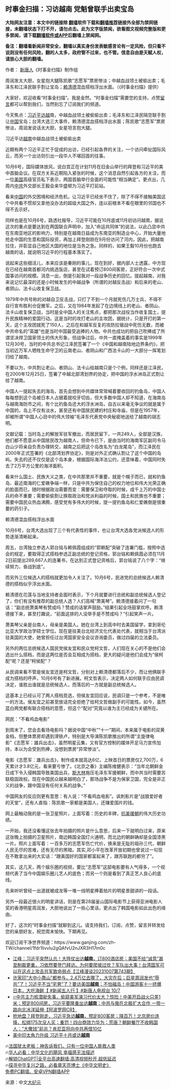  <!-- 面包屑导航 --> <h2>时事金扫描：习访越南 党魁曾联手出卖宝岛</h2> <p class="notice"><b>大陆网友注意：本文中的链接除 <a href="https://github.com/bannedbook/fanqiang" >翻墙</a>软件下载和<a href="https://github.com/killgcd/justmysocks/blob/master/README.md">翻墙推荐</a>链接外全部为禁网链接，未翻墙状态下打不开，请勿点击。此为文字版禁闻，欲看图文视频完整版和更多禁闻，请下载<a href="https://github.com/bannedbook/fanqiang">翻墙软件或APP</a>后翻墙上禁闻网。</p><p>备注：翻墙看新闻非常安全，翻墙以真实身份发表敏感言论有一定风险，但只看不说则没有任何风险，翻的人太多，政府管不过来，也不管。信息自由是天赋人权，请放心大胆的翻墙。</b></p>  <div class="entry"> <p>作者： <span class='wp_keywordlink_affiliate'><a href="https://www.ntdtv.com/" title="新唐人">新唐人</a></span>《时事金扫描》制作组</p> <p id="conimg">周润发太大胆，女星抱大腿陈凯歌“志愿军”票房惨淡；中越血战领土被偷出卖；毛泽东和江泽民联手割让宝岛；<a href="https://www.bannedbook.org/bnews/tag/%e8%b5%96%e6%b8%85%e5%be%b7/" class="st_tag internal_tag" rel="tag" title="标签 赖清德 下的日志">赖清德</a>混血搭档浮出水面。（《时事金扫描》提供）</p> <p>大家好，欢迎收看“时事金扫描”。我是金然。“时事金扫描”需要您的支持，点赞<span class='wp_keywordlink'><a href="https://www.bannedbook.org/bnews/tougao/" title="留言" target="_blank">留言</a></span>都可以帮到我们，当然别忘了订阅我们的频道。</p> <p>今天焦点：<a href="https://www.bannedbook.org/bnews/tag/%e4%b9%a0%e8%bf%91%e5%b9%b3/" class="st_tag internal_tag" rel="tag" title="标签 习近平 下的日志">习近平</a><a href="https://www.bannedbook.org/bnews/tag/%E8%AE%BF%E8%B6%8A/" class="st_tag internal_tag" rel="tag" title="标签 访越 下的日志">访越</a>南，中越血战领土被偷偷出卖；毛泽东和江泽民隔空联手割让<span class='wp_keywordlink_affiliate'><a href="https://www.bannedbook.org/" title="中国" target="_blank">中国</a></span>宝岛；台湾大选三大事件，赖清德混血搭档浮出水面；陈凯歌“志愿军”票房惨淡，周润发说话太大胆，女星坦言抱大腿。</p> <p>习近平访<a href="https://www.bannedbook.org/bnews/tag/%e8%b6%8a%e5%8d%97/" class="st_tag internal_tag" rel="tag" title="标签 越南 下的日志">越南</a>中越血战领土被偷偷出卖</p> <p>近期有两个习近平正忙于促成的出访，已经引起各界的关注，一个访问牵扯国际风云，而另一个出访则引出一段华人不堪回首的往事。</p> <p>10月6号，国际媒体放风，说白宫正在计划11月在旧金山举行的拜登和习近平的美中首脑会议。在双方关系近期陷入紧张的时候，这个消息自然引起各方的关注，而一位<a href="https://www.bannedbook.org/bnews/tag/%e7%be%8e%e5%9b%bd/" class="st_tag internal_tag" rel="tag" title="标签 美国 下的日志">美国</a>高级官员私下表示，两国首脑举行会面的可能性“相当确定”。更点出，几周内<a href="https://www.bannedbook.org/bnews/tag/%e4%b8%ad%e5%85%b1/" class="st_tag internal_tag" rel="tag" title="标签 中共 下的日志">中共</a>外交部长王毅会来华盛顿为习近平打前站。</p> <p>看来<a href="https://www.bannedbook.org/bnews/tag/%E4%B8%AD%E5%9B%BD/" class="st_tag internal_tag" rel="tag" title="标签 中国 下的日志">中国</a>的外交困境和经济危机，让习近平已经坐不住了，除了不得不接触美国这个中共看不惯却又拿他没办法的超级大国之外，连以前根本不看在眼里的邻国也不得不去示好。</p> <p>同样也是在10月6号，路透社报导，习近平可能在10月底或11月初访问越南，据说这次的重点是要达到在两国联合声明中，加入“命运共同体”的说法，以此凸显中共在东南亚地区的影响力，特别是在越南日益成为东南亚的制造业中心，开始大量地抢走中国的生意和国际投资，再加上拜登刚刚在9月份访问了河内，因此，把越南拉住，并彰显自己地区大国的地位是当务之急。同样的，如果王毅10月份也跑去越南的话，就说明习近平的行程基本落实了。</p> <p>说起来这些细活儿，本来应该是秦刚的事儿，现在到好，据内部人士透露，中方现在已经在越南首都河内挑选饭店，甚至在试着预订800间客房，正好符合一次中式国事访问的规模。消息一出，倒是引起我对一段战争历史的回忆。提起越南，对我来说记忆最深的还是小时候发生的中越战争（所谓的对越反击战）和后来的老山、者阴山、法卡山收复保卫战。</p> <p>1979年中共号称的对越自卫反击战，只打了不到一个月就死伤几万士兵，不得不自行宣布胜利仓促撤军。之后，又在1984年发起了在边境线上的老山、者阴山、法卡山收复保卫战，当时是全中国人的关注焦点，都把那次战役当作收复国土，提升民族精神的爱国行动。这是当时的攻打老山的主攻团，据统计，只是开打的第一天，这个主攻团就死了150人，之后在和越军反复的攻防拉锯战中死伤无数，而被中共命名的“英雄”也是当时中国最受追捧的人物。中共也成功的把自己吹捧成了所谓坚决捍卫国家领土的伟大形象，但战争过后，中共一直掩盖着的事实是1999年12月30号，当时的中共总书记江泽民签署了一个《中国和越南陆地边界条约》，把当初近万军人牺牲生命守卫的云南老山、者阴山和广西法卡山的一大部分一挥笔划归给了越南。</p> <p>不要以为，中共割让老山、者阴山、法卡山给越南只是个个例，同样还是江泽民，在2000年12月25日，签署了中越北部湾划界的协定，把中国的浮水洲岛正式割让给了越南。</p> <p>中国人一提起失去的海岛，首先会想到中共媒体常常喊着要收回的钓鱼岛，中国人每每想到这个岛被日本人占据着就咬牙切齿，但大多数中国人却不知道，在海南岛与越南海防市之间，有个比钓鱼岛还大的浮水洲岛，自古以来毫无争议的就是属于中国的，岛上不仅有淡水，甚至还有中国居民建的村庄和寺庙，但是在1957年，却被所谓“中国人心目中的伟大领袖”毛泽东代表党中央秘密地送给了越南的胡志明。</p> <p>文献记载：当时岛上的解放军驻军撤出，而居民留下，一共249人，全部是汉族，他们都不愿意从中国居民改为越南人，但命令已下，是由当时的海南军区副司令马白山少将亲自负责办理转交，越南之后把这个岛改名为“白龙尾岛”，而江泽民在2000年正式签署的《北部湾划界协定》，则是对外正式确认割让了这个中国的岛屿。失去的还不仅仅是这个岛本身，根据国际海洋法公约，还意味着，中国同时失去了2万平方公里的海洋面积。</p> <p>看来什么国土、民族大义之类，在中共那里并不重要，就是个幌子而已，就和钓鱼岛、最近南海的仁爱礁争端一样，只是中共为保住自己的权力地位和伟大光荣正确的脸面而已，随时根据政治需要而变：需要保卫和夺取的时候，成千上万的中国士兵的命不重要；需要偷偷割让换取政治和党派利益的时候，国土和民族也不重要；需要中国民众热血沸腾，感受党有多伟大的时候，提一提钓鱼岛和仁爱礁倒是很重要的药引子。</p> <p>赖清德混血搭档浮出水面</p> <p>10月6号，台湾大选出现了三个有代表性的事件，也让台湾大选各党派候选人的形势逐渐清晰起来。</p> <p>周五，台湾独立参选人郭台铭与赖佩霞组成的“郭赖配”突破了连署门槛，按照中选会的规定，要取得正式搭档参选正副总统的登记资格，郭台铭和赖佩霞必须在11月2日前提出289,667人的连署书，在达到正式登记资格后，郭台铭说了八个字：“继续努力，奋战到底”。</p>  <p>而另外三位候选人的搭档就更加令人关注了。10月6号，民进党的总统候选人赖清德的搭档似乎浮出水面。</p> <p>赖清德在花莲与当地支持者会面时表示，下个月就要进行总统和副总统候选人登记了，你们有没有推荐的副总统人选？人们高喊“萧美琴”。赖清德接着问了一句话：“副总统萧美琴有赞成吗？赞成的话掌声鼓励。”结果引起全场鼓掌欢呼。赖清德接下来，甚至打趣说，“前面这排的人没举手是不赞成吗？”引起笑声一片。</p> <p>萧美琴父亲是台南人，母亲是美国人。她在台湾上到高中时去美国留学，拿到哥伦比亚大学政治学硕士学位。现在是驻美台北经济文化代表处代表，就相当于台湾派驻美国的大使，她曾担任过台湾国家安全会议咨询委员，做过四届的立法委员。</p> <p>另外的两位总统候选人国民党侯友宜和民众党柯文哲，人们现在关心的不是他们会选出什么搭档，而是这两位是否会互相成为搭档，更大的疑问是他们会成为“侯柯配”呢？还是“柯侯配”？</p> <p>从民调来看不管是侯友宜还是柯文哲，分别对上赖清德都落后不少，而让他俩联手成为搭档的呼声，10月6号有了新进展。柯文哲表示，决定两人如何联手应由民调决定，谁胜出谁就是总统候选人，而落后的一方就是副总统候选人。</p> <p>这基本上已经认可了两人搭档竞选，但侯友宜回应说，民调只是一个参考，不是唯一的方法。侯友宜之前甚至放话完全拒绝了给柯文哲做副手的可能性。如今，虽然蓝白两党都有联合搭档的意愿，但这个“配对”究竟以谁为主已经成为关键所在。</p> <p>网民：“不看鸡血电影”</p> <p>到周末了，您会去看场电影吗？据说中国“中秋”“十一”期间，本来属于电影的双黄金档，但整体票房却遇到滑铁卢，特别是大导演陈凯歌推出的所谓“主旋律电影”《志愿军：雄兵出击》，虽然明星云集，又有官方控制的媒体开足马力宣传加持，本以为会受到热捧，没想到票房“异常惨淡”。</p> <p>电影《志愿军︰雄兵出击》，制作成本就高达6亿，上映首日的票房仅2,700万，6天累计才3.8亿元，看来要亏惨了。《北京之春》主编陈维健表示：“当年北朝鲜金日成下令入侵韩国导致美国出兵，<span class='wp_keywordlink'><a href="https://www.bannedbook.org/forum2/topic1256.html" title="斯大林（上、中、下册）" target="_blank">斯大林</a></span>施压毛泽东军援朝鲜，而中共当时需要苏联稳固政权。现在中国民众越来越明白了，那场战争不是为保家卫国，完全是非正义的战争，跟中国没有任何关系的战争。”</p>  <p>中国网友的反应则更有意思：有人说：“不看鸡血电影”。讽刺影片是“战狼爱好者的天堂”，还有人直指：陈凯歌一家都是美国人，还赚爱国片的钱。</p> <p>网上最触动我的是一张卫星照片，上面写着：历史的丰碑，<span class='wp_keywordlink'><a href="https://www.bannedbook.org/forum2/topic952.html" title="历史回顾：从“抗美援朝”到“大跃进”" target="_blank">抗美援朝</a></span>的伟大历史功绩。</p> <p>一开始，我还没看懂这张去年拍摄的照片是什么意思，后来一下就明白过来，原来这张晚上拍摄的卫星照片，南边韩国全国灯火通明，而北边的朝鲜确却是全国漆黑一片。照片上面写着：一百多万的志愿军伤亡代价，换来是无耻的祖孙三代，朝鲜人民无尽的苦难，还有无尽的黑暗。其实,邓小平在改革开放初期也曾说过一句现在不敢拿出来的大实话：“跟美国好的国家都富起来了，跟苏联跑的都穷了”。</p> <p>其实，这几天，两个娱乐圈的视频，要比“志愿军”这部电影要有人气得多，一个视频代表了当今中国娱乐圈儿艺人的底色；而另一个则是看到了真正艺人良心的底线。</p> <p>先来听听曾经一出道就被成龙等一堆一线明星捧着拍片的明星景甜讲的一段话。</p> <p>另外一段最近很火的明星讲话，则是在第28届釜山国际电影节上获得亚洲电影人奖的香港明星周润发，大胆地说出了一些心里话，更点出了韩国电影如此出色的缘由。</p> <p>好了，这次的“时事金扫描”就聊到这儿。请支持我们，订阅，点赞，留言并转发给您的亲朋好友，祝您周末愉快。下期再见。</p> <p>欢迎订阅干净世界频道：https://www.ganjing.com/zh-TW/channel/1fdr1livvlu2gQAfvU2nJXR3H17m0c</p> <!--<div id="taboola-mid-1"></div>--><ul class='op-related-articles' title='相关阅读'> <li><a href='https://www.bannedbook.org/bnews/cbnews/20231008/1943990.html' target='_blank'>江峰：习近平突然认怂！大阵仗出访<b>越南</b>，订800酒店房；美国不给“诚意”甚至制裁更重，习依然要登门拜访。为何要爬坡过坎？军队出大事！台湾国军可以在这点上攻击共军致命弱点【江峰漫谈20231007第743期】</a></li> <li><a href='https://www.bannedbook.org/bnews/bannedvideo/20231008/1943921.html' target='_blank'>许家印“大中小靠山”都参与，2.4万亿去哪了，大灾在后；巨星周润发也“辱共”了！习近平不当“宅男”了？要访美国<b>越南</b>；不怕福岛！中国游客十一挤爆日本，大吃海鲜【 #新闻五人行 】#新唐人电视台 10/7</a></li> <li><a href='https://www.bannedbook.org/bnews/bannedvideo/20231007/1943799.html' target='_blank'>🔥中共主力核潜艇失事，偷窥美军演习代价太大？惊险！中美开启战火只差1米；预定800间房，习近平要隆重出访<b>越南</b>；中共与俄在北极扩大合作 一带一路向北冰洋延伸【阿波罗网CR】</a></li> <li><a href='https://www.bannedbook.org/bnews/bannedvideo/20231007/1943553.html' target='_blank'>抢地盘？拜登刚走，习近平急访<b>越南</b>，预定800客房；降百万！北京房价连降，松绑175次没人买；重罚！四台商效力华为；荒唐？朝鲜餐厅不收韩国人；“大撒钱”前兆？肯尼亚将向中共再借10亿</a></li> <li><a href='https://www.bannedbook.org/bnews/headline/20231007/1943473.html' target='_blank'>美中印太角力升级 习近平十月或访<b>越南</b></a></li> </ul> <p class="texttj"> 🔥<a href="https://www.bannedbook.org/bnews/ssgc/20230219/1850782.html" target="_blank">法国犹太老板：神告诉我们，只有一位中国人能救人类</a><br/> 🔥<a href="https://www.bannedbook.org/bnews/comments/20220220/1694796.html" target="_blank">华人必看：中华文化的飓风 幸福感无法描述</a><br/> 🔥<a href="https://github.com/bannedbook/fanqiang/wiki/V2ray%E6%9C%BA%E5%9C%BA" target="_blank">解锁ChatGPT|全平台高速翻墙:高清视频秒开,超低延迟</a><br/> 🔥<a href="https://www.bannedbook.org/bnews/comments/20220808/1768773.html" target="_blank">探寻中华复兴之路，必看章天亮博士《中华文明史》</a><br/> <a href="https://github.com/bannedbook/fanqiang/wiki/%E7%A6%81%E9%97%BB%E7%BD%91%E5%AE%89%E5%8D%93%E7%BF%BB%E5%A2%99%E6%96%B0%E9%97%BBAPP" target="_blank">免费PC翻墙、安卓VPN翻墙APP</a><br/> </p> <p class="src-info">来源：中文<span class='wp_keywordlink_affiliate'><a href="http://www.epochtimes.com/" title="大纪元" target="_blank">大纪元</a></span> </p><a name='sharetosocial'></a> <div style="margin-bottom:5px;padding-bottom:5px;clear:both"> <div id="archive-pix-1" class="banner-ads"> <!-- AuctionX Display platform tag START --> <div id="27602x728x90x621x_ADSLOT1" clicktrack="%%CLICK_URL_ESC%%"></div>  <!-- AuctionX Display platform tag END --> </div> <div id="archive-pix-2" class="banner-ads"> <!-- AuctionX Display platform tag START --> <div id="27556x300x250x621x_ADSLOT1" clicktrack="%%CLICK_URL_ESC%%" style="margin:0 auto;text-align:center"></div>  <!-- AuctionX Display platform tag END --> </div> </div>  <div id="archive-pix-1" class="banner-ads"> <!-- AuctionX Display platform tag START --> <div id="27603x728x90x621x_ADSLOT1" clicktrack="%%CLICK_URL_ESC%%"></div>  <!-- AuctionX Display platform tag END --> </div> </div><!--END ENTRY--> 
